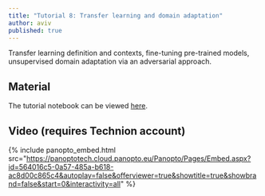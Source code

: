 ```yaml
---
title: "Tutorial 8: Transfer learning and domain adaptation"
author: aviv
published: true
---
```


Transfer learning definition and contexts, fine-tuning pre-trained models,
unsupervised domain adaptation via an adversarial approach.

## Material

The tutorial notebook can be viewed [here](https://nbviewer.jupyter.org/github/vistalab-technion/cs236781-tutorials/blob/master/t08/tutorial8-TL_DA.ipynb?flush_cache=true).

## Video (requires Technion account)

{% include panopto_embed.html src="https://panoptotech.cloud.panopto.eu/Panopto/Pages/Embed.aspx?id=564016c5-0a57-485a-b618-ac8d00c865c4&autoplay=false&offerviewer=true&showtitle=true&showbrand=false&start=0&interactivity=all" %}
